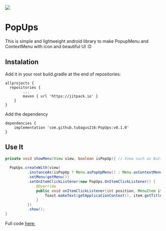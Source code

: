 [![](https://jitpack.io/v/tubagus216/PopUps.svg)](https://jitpack.io/#tubagus216/PopUps)

# PopUps
This is simple and lightweight android library to make PopupMenu and ContextMenu with icon and beautiful UI :D

## Instalation

Add it in your root build.gradle at the end of repositories:
```
allprojects {
  repositories {
		...
		maven { url 'https://jitpack.io' }
	}
}
```
Add the dependency
```
dependencies {
	implementation 'com.github.tubagus216:PopUps:v0.1.0'
}
```


## Use It
```java
private void showMenu(View view, boolean isPopUp){ // View such as Button, TextView ListView etc. 
  
  PopUps.createWith(view)
          .instanceAs(isPopUp ? Menu.asPopUpMenu() : Menu.asContextMenu()) //Showing popup or contextmenu
          .setMenu(getMenu())
          .setOnItemClickListener(new PopUps.OnItemClickListener() {
              @Override
              public void onItemClickListener(int position, MenuItem item) {
                  Toast.makeText(getApplicationContext(), item.getTitle(), Toast.LENGTH_LONG).show();
              }
          })
          .show();
}
```
Full code [here:](https://github.com/tubagus216/PopUps/blob/main/app/src/main/java/dev/tubagusahmad/popups_example/MainActivity.java)
